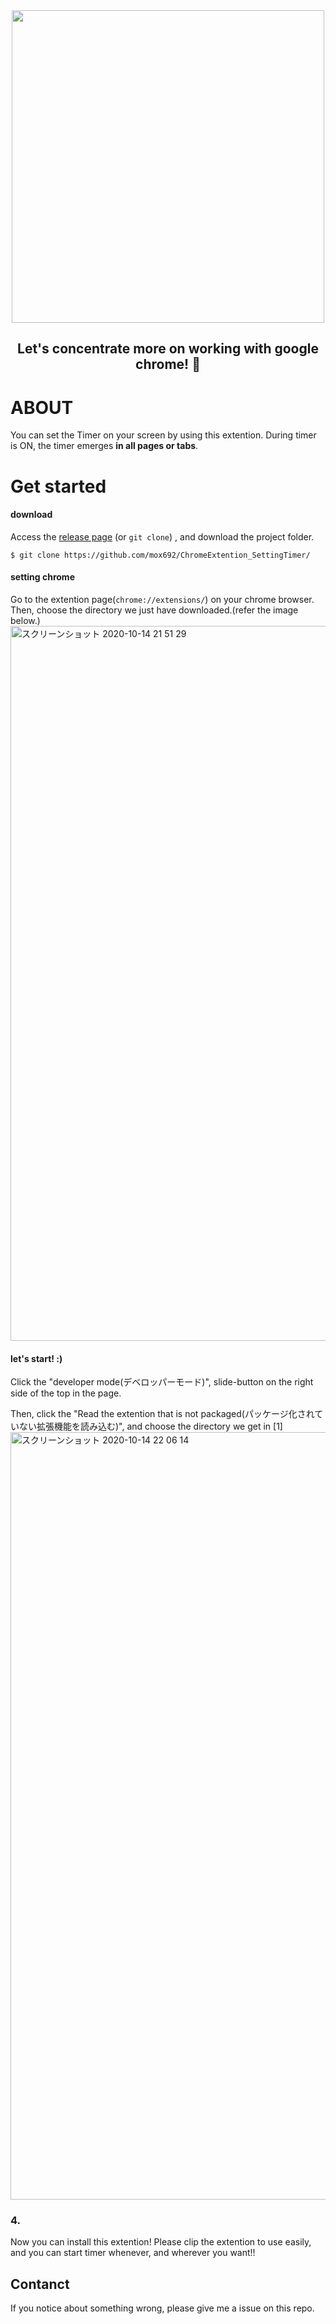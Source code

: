 
<div align="center">
  <img src="https://user-images.githubusercontent.com/55653825/90333966-1af5dc00-e005-11ea-94d5-dcb54db86978.gif" width="500px">
</div>

<h2 align="center">
Let's concentrate more on working with google chrome! 🎉
</h2>


# ABOUT
You can set the Timer on  your screen by using this extention. 
During timer is ON, the timer emerges **in all pages or tabs**.

# Get started
#### download
Access the [release page](https://github.com/mox692/ChromeExtention_SettingTimer/releases) (or `git clone`) , and download the project folder.
```
$ git clone https://github.com/mox692/ChromeExtention_SettingTimer/
```
#### setting chrome
Go to the extention page(`chrome://extensions/`) on your chrome browser. 
Then, choose the directory we just have downloaded.(refer the image below.)
<img width="1144" alt="スクリーンショット 2020-10-14 21 51 29" width=50% src="https://user-images.githubusercontent.com/55653825/95992436-e8335d00-0e68-11eb-9b3c-cbb513b5d0d5.png">


#### let's start! :)
Click the "developer mode(デベロッパーモード)", slide-button on the right side of the top in the page.

Then, click the "Read the extention that is not packaged(パッケージ化されていない拡張機能を読み込む)",
and choose the directory we get in [1] 
<img width="1228" alt="スクリーンショット 2020-10-14 22 06 14" src="https://user-images.githubusercontent.com/55653825/95993675-5c223500-0e6a-11eb-906e-9cc0f4bd674e.png">



### 4.
Now you can install  this extention!
Please clip the extention to use easily, and you can start timer whenever,
and wherever you want!!


## Contanct
If you notice about something wrong, please give me a issue on this repo.
